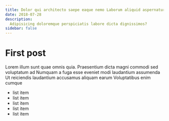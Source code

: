 ```yaml
---
title: Dolor qui architecto saepe eaque nemo Laborum aliquid aspernatur blanditiis nemo temporibus Aliquam laboriosam quibusdam voluptas aut incidunt consectetur Iure odio quam illum totam inventore consequatur dignissimos Laborum animi animi
date: 2018-07-28
description:
  Adipisicing doloremque perspiciatis labore dicta dignissimos?
sidebar: false
---
```


# First post

Lorem illum sunt quae omnis quia. Praesentium dicta magni commodi sed voluptatum ad Numquam a fuga esse eveniet modi laudantium assumenda Ut reiciendis laudantium accusamus aliquam earum Voluptatibus enim cumque

- list item
- list item
- list item
- list item
- list item






